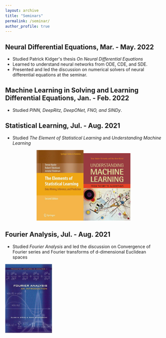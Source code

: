 ```yaml
---
layout: archive
title: "Seminars"
permalink: /seminar/
author_profile: true
---
```

## Neural Differential Equations, Mar. - May. 2022

- Studied Patrick Kidger's thesis *On Neural Differential Equations*
- Learned to understand neural networks from ODE, CDE, and SDE.  
- Presented and led the discussion on numerical solvers of neural differential equations at the seminar.

## Machine Learning in Solving and Learning Differential Equations, Jan. - Feb. 2022
- Studied *PINN, DeepRitz, DeepONet, FNO, and SINDy*.

## Statistical Learning, Jul. - Aug. 2021
- Studied *The Element of Statistical Learning* and *Understanding Machine Learning* 
<center class="half">
 <img src="/images/the-element-of-statistical-learning.jpg" width=30%/><img src="/images/understanding-machine-learning.jpg" width=30% />
</center> 

## Fourier Analysis, Jul. - Aug. 2021
- Studied *Fourier Analysis* and led the discussion on Convergence of Fourier series and Fourier transforms of d-dimensional Euclidean spaces  
<div align="left">
<img src="/images/fourier-analysis.jpg" width=30%/>


